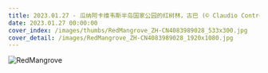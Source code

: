 ```yaml
---
title: 2023.01.27 - 瓜纳阿卡维韦斯半岛国家公园的红树林，古巴 (© Claudio Contreras/Minden Pictures)
date: 2023.01.27 00:00:00
cover_index: /images/thumbs/RedMangrove_ZH-CN4083989028_533x300.jpg
cover_detail: /images/RedMangrove_ZH-CN4083989028_1920x1080.jpg
---
```


![RedMangrove](/images/RedMangrove_ZH-CN4083989028_1920x1080.jpg)
